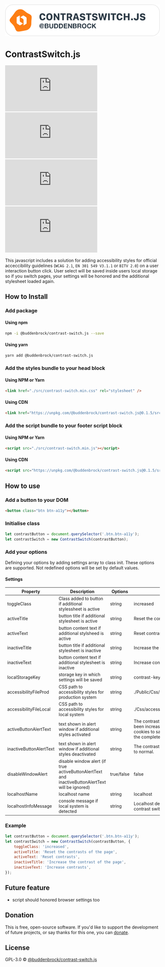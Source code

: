 ![layout][logo-contrast-switch]

[logo-contrast-switch]: demo/Images/logo.svg

# ContrastSwitch.js
![GitHub licenze](https://img.shields.io/github/license/Buddenbrock/contrast-switch.js?style=for-the-badge)
![GitHub release](https://img.shields.io/github/package-json/version/Buddenbrock/contrast-switch.js?style=for-the-badge)
![Last commit](https://img.shields.io/github/last-commit/buddenbrock/contrast-switch.js?style=for-the-badge)
![GitHub repo size](https://img.shields.io/github/repo-size/Buddenbrock/contrast-switch.js?style=for-the-badge)

This javascript includes a solution for adding accessibility styles for official acceccibility guidelines (`WCAG 2.1`, `EN 301 549 V3.1.1` or `BITV 2.0`) on a user interaction button click.
User select will be saved inside users local storage so if you switch pages, your settings will be honored and the additional stylesheet loaded again.

## How to Install
### Add package
#### Using npm
```sh
npm -i @buddenbrock/contrast-switch.js --save
```

#### Using yarn
```sh
yarn add @buddenbrock/contrast-switch.js
```

### Add the styles bundle to your head block
#### Using NPM or Yarn
```html
<link href="./src/contrast-switch.min.css" rel="stylesheet" />
```

#### Using CDN
```html
<link href="https://unpkg.com/@buddenbrock/contrast-switch.js@0.1.5/src/contrast-switch.min.css" rel="stylesheet" />
```

### Add the script bundle to your footer script block
#### Using NPM or Yarn
```html
<script src="./src/contrast-switch.min.js"></script>
```

#### Using CDN
```html
<script src="https://unpkg.com/@buddenbrock/contrast-switch.js@0.1.5/src/contrast-switch.min.js"></script>
```


## How to use
### Add a button to your DOM
```html
<button class="btn btn-a11y"></button>
```

### Initialise class
```javascript
let contrastButton = document.querySelector('.btn.btn-a11y');
let contrastSwitch = new ContrastSwitch(contrastButton);
```

### Add your options
Defining your options by adding settings array to class init. These options are supported. Not redefined options will be set by default values.

#### Settings
| Property                | Description                                                                                      | Options     | Default                                                                                                           |
|-------------------------|--------------------------------------------------------------------------------------------------|-------------|-------------------------------------------------------------------------------------------------------------------|
| toggleClass             | Class added to button if additional stylessheet is active                                        | string      | increased                                                                                                         |
| activeTitle             | button title if additional stylesheet is active                                                  | string      | Reset the contrasts of the page                                                                                   |
| activeText              | button content text if additional stylsheed is active                                            | string      | Reset contrasts                                                                                                   |
| inactiveTitle           | button title if additional stylesheet is inactive                                                | string      | Increase the contrast of the page                                                                                 |
| inactiveText            | button content text if additional stylesheet is inactive                                         | string      | Increase contrasts                                                                                                |
| localStorageKey         | storage key in which settings will be saved                                                      | string      | contrast-key                                                                                                      |
| accessibilityFileProd   | CSS path to accessibility styles for production system                                           | string      | ./Public/Css/accessibility.min.css                                                                                |
| accessibilityFileLocal  | CSS path to accessibility styles for local system                                                | string      | ./Css/accessibility.css                                                                                           |
| activeButtonAlertText   | text shown in alert window if additional styles activated                                        | string      | The contrast of the page has been increased for you. Use cookies to save the setting for the complete experience. |
| inactiveButtonAlertText | text shown in alert window if additional styles deactivated                                      | string      | The contrast of the page is back to normal.                                                                       |
| disableWindowAlert      | disable window alert (if true activeButtonAlertText and inactiveButtonAlertText will be ignored) | true/false  | false                                                                                                             |
| localhostName           | localhost name                                                                                   | string      | localhost                                                                                                         |
| localhostInfoMessage    | console message if local system is detected                                                      | string      | Localhost detected. Change contrast switch to local file path                                                     |

### Example
```javascript
let contrastButton = document.querySelector('.btn.btn-a11y');
let contrastSwitch = new ContrastSwitch(contrastButton, {
    toggleClass: 'increased',
    activeTitle: 'Reset the contrasts of the page',
    activeText: 'Reset contrasts',
    inactiveTitle: 'Increase the contrast of the page',
    inactiveText: 'Increase contrasts',
});
```

## Future feature
- script should honored browser settings too

## Donation
This is free, open-source software. If you'd like to support the development of future projects, or say thanks for this one, you can [donate](https://www.paypal.me/buddenbrock).

## License
GPL-3.0 &copy; [@buddenbrock/contrast-switch.js](https://github.com/Buddenbrock/contrast-switch.js/blob/master/LICENSE)